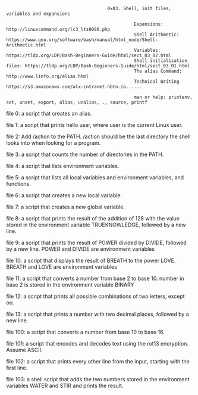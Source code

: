                                           0x03. Shell, init files, variables and expansions
                                          
                                                    Expansions: http://linuxcommand.org/lc3_lts0080.php
                                                    Shell Arithmetic: https://www.gnu.org/software/bash/manual/html_node/Shell-Arithmetic.html
                                                    Variables: https://tldp.org/LDP/Bash-Beginners-Guide/html/sect_03_02.html
                                                    Shell initialization files: https://tldp.org/LDP/Bash-Beginners-Guide/html/sect_03_01.html
                                                    The alias Command: http://www.linfo.org/alias.html
                                                    Technical Writing https://s3.amazonaws.com/alx-intranet.hbtn.io......
                                                    
                                                    man or help: printenv, set, unset, export, alias, unalias, ., source, printf
                                                    
 file 0: a script that creates an alias.
 
 file 1: a script that prints hello user, where user is the current Linux user.
 
 file 2: Add /action to the PATH. /action should be the last directory the shell looks into when looking for a program.
 
 file 3: a script that counts the number of directories in the PATH.
 
 file 4: a script that lists environment variables.
 
 file 5: a script that lists all local variables and environment variables, and functions.
 
 file 6:  a script that creates a new local variable.
 
 file 7: a script that creates a new global variable.
 
 file 8: a script that prints the result of the addition of 128 with the value stored in the environment variable TRUEKNOWLEDGE, followed by a new line.
 
 file 9: a script that prints the result of POWER divided by DIVIDE, followed by a new line. POWER and DIVIDE are environment variables
 
 file 10: a script that displays the result of BREATH to the power LOVE. BREATH and LOVE are environment variables
 
 file 11: a script that converts a number from base 2 to base 10. number in base 2 is stored in the environment variable BINARY
 
 file 12: a script that prints all possible combinations of two letters, except oo.
 
 file 13:  a script that prints a number with two decimal places, followed by a new line.
 
 file 100: a script that converts a number from base 10 to base 16.
 
 file 101: a script that encodes and decodes text using the rot13 encryption. Assume ASCII.
 
 file 102: a script that prints every other line from the input, starting with the first line.
 
 file 103: a shell script that adds the two numbers stored in the environment variables WATER and STIR and prints the result.

